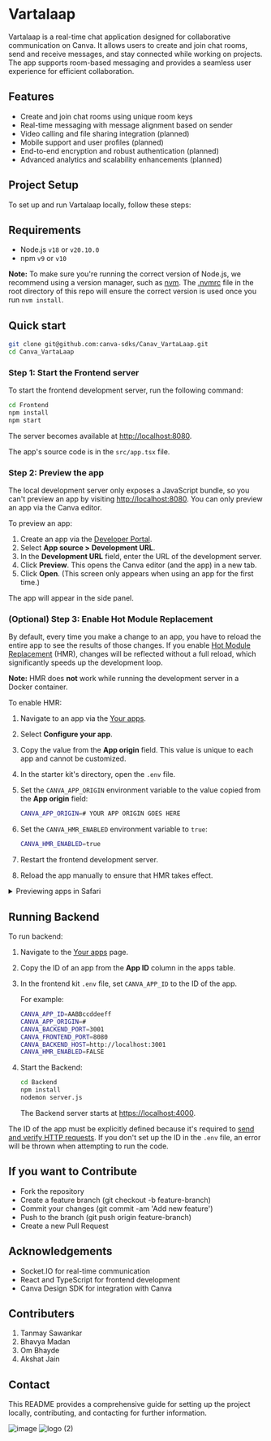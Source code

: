 # Vartalaap

Vartalaap is a real-time chat application designed for collaborative communication on Canva. It allows users to create and join chat rooms, send and receive messages, and stay connected while working on projects. The app supports room-based messaging and provides a seamless user experience for efficient collaboration.

## Features

- Create and join chat rooms using unique room keys
- Real-time messaging with message alignment based on sender
- Video calling and file sharing integration (planned)
- Mobile support and user profiles (planned)
- End-to-end encryption and robust authentication (planned)
- Advanced analytics and scalability enhancements (planned)

## Project Setup

To set up and run Vartalaap locally, follow these steps:

## Requirements

- Node.js `v18` or `v20.10.0`
- npm `v9` or `v10`

**Note:** To make sure you're running the correct version of Node.js, we recommend using a version manager, such as [nvm](https://github.com/nvm-sh/nvm#intro). The [.nvmrc](/.nvmrc) file in the root directory of this repo will ensure the correct version is used once you run `nvm install`.

## Quick start

```bash
git clone git@github.com:canva-sdks/Canav_VartaLaap.git
cd Canva_VartaLaap
```


### Step 1: Start the Frontend server


To start the frontend development server, run the following command:

```bash
cd Frontend
npm install
npm start
```

The server becomes available at <http://localhost:8080>.

The app's source code is in the `src/app.tsx` file.

### Step 2: Preview the app

The local development server only exposes a JavaScript bundle, so you can't preview an app by visiting <http://localhost:8080>. You can only preview an app via the Canva editor.

To preview an app:

1. Create an app via the [Developer Portal](https://www.canva.com/developers/apps).
2. Select **App source > Development URL**.
3. In the **Development URL** field, enter the URL of the development server.
4. Click **Preview**. This opens the Canva editor (and the app) in a new tab.
5. Click **Open**. (This screen only appears when using an app for the first time.)

The app will appear in the side panel.

### (Optional) Step 3: Enable Hot Module Replacement

By default, every time you make a change to an app, you have to reload the entire app to see the results of those changes. If you enable [Hot Module Replacement](https://webpack.js.org/concepts/hot-module-replacement/) (HMR), changes will be reflected without a full reload, which significantly speeds up the development loop.

**Note:** HMR does **not** work while running the development server in a Docker container.

To enable HMR:

1. Navigate to an app via the [Your apps](https://www.canva.com/developers/apps).
2. Select **Configure your app**.
3. Copy the value from the **App origin** field. This value is unique to each app and cannot be customized.
4. In the starter kit's directory, open the `.env` file.
5. Set the `CANVA_APP_ORIGIN` environment variable to the value copied from the **App origin** field:

   ```bash
   CANVA_APP_ORIGIN=# YOUR APP ORIGIN GOES HERE 
   ```

6. Set the `CANVA_HMR_ENABLED` environment variable to `true`:

   ```bash
   CANVA_HMR_ENABLED=true
   ```

7. Restart the frontend development server.
8. Reload the app manually to ensure that HMR takes effect.

<details>
  <summary>Previewing apps in Safari</summary>

  By default, the development server is not HTTPS-enabled. This is convenient, as there's no need for a security certificate, but it prevents apps from being previewed in Safari.

  **Why Safari requires the development server to be HTTPS-enabled?**

  Canva itself is served via HTTPS and most browsers prevent HTTPS pages from loading scripts via non-HTTPS connections. Chrome and Firefox make exceptions for local servers, such as `localhost`, but Safari does not, so if you're using Safari, the development server must be HTTPS-enabled.

  To learn more, see [Loading mixed-content resources](https://developer.mozilla.org/en-US/docs/Web/Security/Mixed_content#loading_mixed-content_resources).

  To preview apps in Safari:

  1. Start the development server with HTTPS enabled:

  ```bash
  # Run the main app
  npm start --use-https

  # Run an example
  npm start <example-name> --use-https
  ```

  2. Navigate to <https://localhost:8080>.
  3. Bypass the invalid security certificate warning:
    1. Click **Show details**.
    2. Click **Visit website**.
  4. In the Developer Portal, set the app's **Development URL** to <https://localhost:8080>.

  You need to bypass the invalid security certificate warning every time you start the local server. A similar warning will appear in other browsers (and will need to be bypassed) whenever HTTPS is enabled.
</details>

## Running Backend

To run backend:

1. Navigate to the [Your apps](https://www.canva.com/developers/apps) page.
2. Copy the ID of an app from the **App ID** column in the apps table.
3. In the frontend kit `.env` file, set `CANVA_APP_ID` to the ID of the app.

   For example:

   ```bash
   CANVA_APP_ID=AABBccddeeff
   CANVA_APP_ORIGIN=#
   CANVA_BACKEND_PORT=3001
   CANVA_FRONTEND_PORT=8080
   CANVA_BACKEND_HOST=http://localhost:3001
   CANVA_HMR_ENABLED=FALSE
   ```

4. Start the Backend:

   ```bash
   cd Backend
   npm install
   nodemon server.js
   ```
   The Backend server starts at <https://localhost:4000>.
   
The ID of the app must be explicitly defined because it's required to [send and verify HTTP requests](https://www.canva.dev/docs/apps/verifying-http-requests/). If you don't set up the ID in the `.env` file, an error will be thrown when attempting to run the code.

  ## If you want to Contribute

  - Fork the repository
  - Create a feature branch (git checkout -b feature-branch)
  - Commit your changes (git commit -am 'Add new feature')
  - Push to the branch (git push origin feature-branch)
  - Create a new Pull Request

  ## Acknowledgements
  
  - Socket.IO for real-time communication
  - React and TypeScript for frontend development
  - Canva Design SDK for integration with Canva

  ## Contributers
  
  1. Tanmay Sawankar
  2. Bhavya Madan
  3. Om Bhayde
  4. Akshat Jain

  ## Contact

  This README provides a comprehensive guide for setting up the project locally, contributing, and contacting for further information.

  ![image](https://github.com/user-attachments/assets/f53ed50b-ef63-4630-966f-cbf00105968f)           ![logo (2)](https://github.com/user-attachments/assets/8d0d5b13-c8c0-4f07-8ce0-0fca267eb490)






